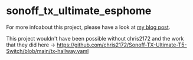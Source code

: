 # sonoff_tx_ultimate_esphome

For more infoabout this project, please have a look at [my blog post](https://tristam.ie/2023/944/).  

This project wouldn't have been possible without chris2172 and the work that they did here -> https://github.com/chris2172/Sonoff-TX-Ultimate-T5-Switch/blob/main/tx-hallway.yaml
